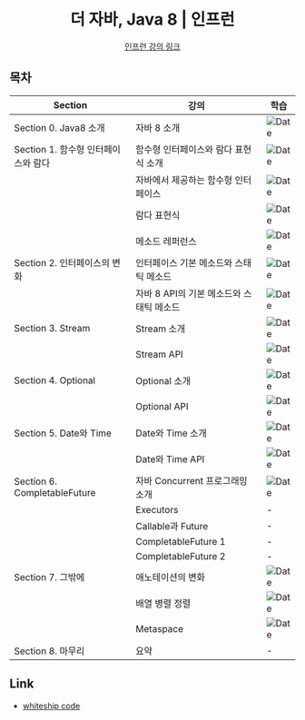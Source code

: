 <div align="center">
    <h1> 더 자바, Java 8 | 인프런 </h1>
    <a href="https://www.inflearn.com/course/the-java-java8"> 인프런 강의 링크 </a> 
</div>

## 목차
 
| Section | 강의 | 학습 |
|------|---|---|
| Section 0. Java8 소개 | 자바 8 소개 | ![Date](https://img.shields.io/badge/-02/17-DFFD26) | 
| Section 1. 함수형 인터페이스와 람다 | 함수형 인터페이스와 람다 표현식 소개 | ![Date](https://img.shields.io/badge/-02/19-DFFD26) | 
|  | 자바에서 제공하는 함수형 인터페이스 | ![Date](https://img.shields.io/badge/-03/05-DFFD26) |
|  | 람다 표현식 | ![Date](https://img.shields.io/badge/-03/06-DFFD26) |
|  | 메소드 레퍼런스 | ![Date](https://img.shields.io/badge/-03/07-DFFD26) |
| Section 2. 인터페이스의 변화 | 인터페이스 기본 메소드와 스태틱 메소드 |  ![Date](https://img.shields.io/badge/-02/25-DFFD26) | 
|  | 자바 8 API의 기본 메소드와 스태틱 메소드 |  ![Date](https://img.shields.io/badge/-02/25-DFFD26) |
| Section 3. Stream | Stream 소개  | ![Date](https://img.shields.io/badge/-02/18-DFFD26) |
|  | Stream API | ![Date](https://img.shields.io/badge/-02/18-DFFD26) |
| Section 4. Optional | Optional 소개 | ![Date](https://img.shields.io/badge/-02/24-DFFD26) | 
|  | Optional API | ![Date](https://img.shields.io/badge/-02/24-DFFD26) |
| Section 5. Date와 Time | Date와 Time 소개 | ![Date](https://img.shields.io/badge/-03/07-DFFD26) | 
|  | Date와 Time API | ![Date](https://img.shields.io/badge/-03/07-DFFD26) |
| Section 6. CompletableFuture | 자바 Concurrent 프로그래밍 소개 | ![Date](https://img.shields.io/badge/-03/09-DFFD26) | 
|  | Executors | - |
|  | Callable과 Future | - |
|  | CompletableFuture 1 | - |
|  | CompletableFuture 2 | - |
| Section 7. 그밖에 | 애노테이션의 변화 | ![Date](https://img.shields.io/badge/-03/08-DFFD26) | 
|  | 배열 병렬 정렬 | ![Date](https://img.shields.io/badge/-03/08-DFFD26) |
|  | Metaspace | ![Date](https://img.shields.io/badge/-03/08-DFFD26) |
| Section 8. 마무리 | 요약 | - |

## Link

- [whiteship code](https://github.com/whiteship/java8)

